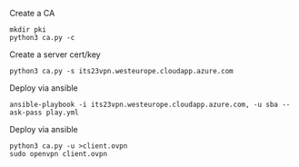 

Create a CA
```
mkdir pki
python3 ca.py -c
```

Create a server cert/key
```
python3 ca.py -s its23vpn.westeurope.cloudapp.azure.com
```

Deploy via ansible
```
ansible-playbook -i its23vpn.westeurope.cloudapp.azure.com, -u sba --ask-pass play.yml
```

Deploy via ansible
```
python3 ca.py -u >client.ovpn
sudo openvpn client.ovpn
```
